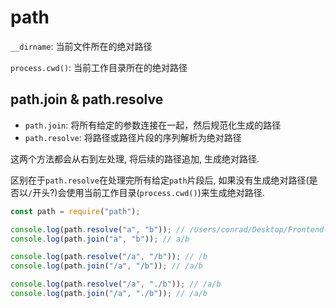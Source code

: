 # path

`__dirname`: 当前文件所在的绝对路径

`process.cwd()`: 当前工作目录所在的绝对路径

## path.join & path.resolve

- `path.join`: 将所有给定的参数连接在一起，然后规范化生成的路径
- `path.resolve`: 将路径或路径片段的序列解析为绝对路径

这两个方法都会从右到左处理, 将后续的路径追加, 生成绝对路径.

区别在于`path.resolve`在处理完所有给定`path`片段后, 如果没有生成绝对路径(是否以`/`开头?)会使用当前工作目录(`process.cwd()`)来生成绝对路径.

```js
const path = require("path");

console.log(path.resolve("a", "b")); // /Users/conrad/Desktop/Frontend-Road/a/b
console.log(path.join("a", "b")); // a/b

console.log(path.resolve("/a", "/b")); // /b
console.log(path.join("/a", "/b")); // /a/b

console.log(path.resolve("/a", "./b")); // /a/b
console.log(path.join("/a", "./b")); // /a/b
```
